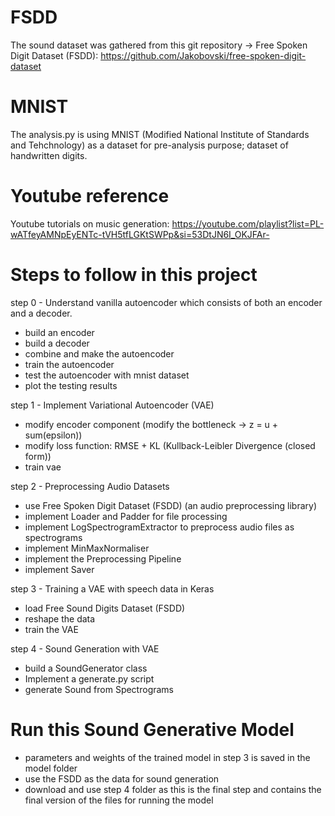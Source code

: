 # FSDD
The sound dataset was gathered from this git repository -> Free Spoken Digit Dataset (FSDD):
https://github.com/Jakobovski/free-spoken-digit-dataset

# MNIST
The analysis.py is using MNIST (Modified National Institute of Standards and Tehchnology) as a dataset for pre-analysis purpose; dataset of handwritten digits.

# Youtube reference
Youtube tutorials on music generation:
https://youtube.com/playlist?list=PL-wATfeyAMNpEyENTc-tVH5tfLGKtSWPp&si=53DtJN6I_OKJFAr-



# Steps to follow in this project
step 0 - Understand vanilla autoencoder which consists of both an encoder and a decoder.
  - build an encoder
  - build a decoder
  - combine and make the autoencoder
  - train the autoencoder
  - test the autoencoder with mnist dataset
  - plot the testing results

step 1 - Implement Variational Autoencoder (VAE)
  - modify encoder component (modify the bottleneck -> z = u + sum(epsilon))
  - modify loss function: RMSE + KL (Kullback-Leibler Divergence (closed form))
  - train vae
    
step 2 - Preprocessing Audio Datasets
  - use Free Spoken Digit Dataset (FSDD) (an audio preprocessing library)
  - implement Loader and Padder for file processing
  - implement LogSpectrogramExtractor to preprocess audio files as spectrograms
  - implement MinMaxNormaliser
  - implement the Preprocessing Pipeline
  - implement Saver

step 3 - Training a VAE with speech data in Keras
  - load Free Sound Digits Dataset (FSDD)
  - reshape the data
  - train the VAE

step 4 - Sound Generation with VAE
  - build a SoundGenerator class
  - Implement a generate.py script
  - generate Sound from Spectrograms

# Run this Sound Generative Model
  - parameters and weights of the trained model in step 3 is saved in the model folder
  - use the FSDD as the data for sound generation
  - download and use step 4 folder as this is the final step and contains the final version of the files for running the model

